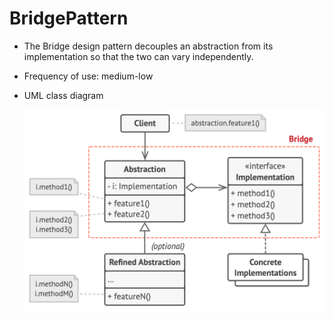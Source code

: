 # BridgePattern

- The Bridge design pattern decouples an abstraction from its implementation so that the two can vary independently.

- Frequency of use: medium-low

- UML class diagram

    ![UML class diagram](/.assets/bridgePattern.png "Bridge Pattern")
